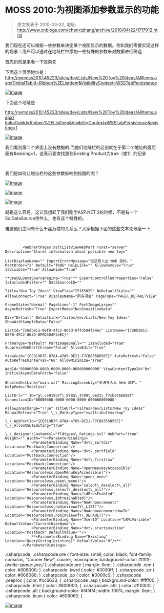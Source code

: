 # MOSS 2010:为视图添加参数显示的功能 
> 原文发表于 2010-04-22, 地址: http://www.cnblogs.com/chenxizhang/archive/2010/04/22/1717912.html 


我们现在还可以根据一些参数来决定某个视图显示的数据。例如我们需要实现这样的场景：用户可以通过在地址栏中添加一些特殊的参数来对数据进行筛选

 首先仍然是来看一下效果先

 下面这个页面地址是：[http://nymoss2010:45223/sites/dev/Lists/New%20Toy%20Ideas/AllItems.aspx?InitialTabId=Ribbon%2EListItem&VisibilityContext=WSSTabPersistence](http://nymoss2010:45223/sites/dev/Lists/New%20Toy%20Ideas/AllItems.aspx?InitialTabId=Ribbon%2EListItem&VisibilityContext=WSSTabPersistence "http://nymoss2010:45223/sites/dev/Lists/New%20Toy%20Ideas/AllItems.aspx?InitialTabId=Ribbon%2EListItem&VisibilityContext=WSSTabPersistence")

 [![image](./images/1717912-image_thumb.png "image")](http://images.cnblogs.com/cnblogs_com/chenxizhang/WindowsLiveWriter/MOSS2010_A4F3/image_2.png) 

 下面这个地址是

 [http://nymoss2010:45223/sites/dev/Lists/New%20Toy%20Ideas/AllItems.aspx?InitialTabId=Ribbon%2EListItem&VisibilityContext=WSSTabPersistence&existing=1](http://nymoss2010:45223/sites/dev/Lists/New%20Toy%20Ideas/AllItems.aspx?InitialTabId=Ribbon%2EListItem&VisibilityContext=WSSTabPersistence&existing=1 "http://nymoss2010:45223/sites/dev/Lists/New%20Toy%20Ideas/AllItems.aspx?InitialTabId=Ribbon%2EListItem&VisibilityContext=WSSTabPersistence")

 [![image](./images/1717912-image_thumb_1.png "image")](http://images.cnblogs.com/cnblogs_com/chenxizhang/WindowsLiveWriter/MOSS2010_A4F3/image_4.png) 

 我们看到第二个界面上没有数据的.而他们地址栏的区别就在于第二个地址的最后面有&exising=1，这表示要查找那些Existing Product为true（或1）的记录

  

 我们是如何让地址栏的这些参数影响到视图的呢？

 [![image](./images/1717912-image_thumb_2.png "image")](http://images.cnblogs.com/cnblogs_com/chenxizhang/WindowsLiveWriter/MOSS2010_A4F3/image_6.png) 

 [![image](./images/1717912-image_thumb_3.png "image")](http://images.cnblogs.com/cnblogs_com/chenxizhang/WindowsLiveWriter/MOSS2010_A4F3/image_8.png) 

 [![image](./images/1717912-image_thumb_4.png "image")](http://images.cnblogs.com/cnblogs_com/chenxizhang/WindowsLiveWriter/MOSS2010_A4F3/image_10.png) 

 就是这么容易。这让我想起了我们刚学ASP.NET 2的时候，不是有一个SqlDataSource控件么，也有这个特性的。

 难道他们之间有什么千丝万缕的关系么？大家根据下面的这些文本先琢磨一下

  


```
        <WebPartPages:XsltListViewWebPart runat="server" Description="Stores information about possible new toys" 
```

```
ListDisplayName="" ImportErrorMessage="无法导入此 Web 部件。" PartOrder="2" Default="TRUE" HelpLink="" AllowRemove="True" IsVisible="True" AllowHide="True" 
```

```
**UseSQLDataSourcePaging="True"** ExportControlledProperties="False" IsIncludedFilter="" DataSourceID="" 
```

```
Title="New Toy Ideas" ViewFlag="25165829" NoDefaultStyle="" AllowConnect="True" DisplayName="所有项目" PageType="PAGE\_DEFAULTVIEW" 
```

```
FrameState="Normal" PageSize="-1" PartImageLarge="" AsyncRefresh="True" ExportMode="NonSensitiveData" 
```

```
Dir="Default" DetailLink="/sites/dev/Lists/New Toy Ideas" ShowWithSampleData="False" 
```

```
ListId="726db811-0ef0-4fc2-863d-8ffd504f54ec" ListName="{726DB811-0EF0-4FC2-863D-8FFD504F54EC}" 
```

```
FrameType="Default" PartImageSmall="" IsIncluded="True" SuppressWebPartChrome="False" AllowEdit="True" 
```

```
ViewGuid="{CE919B7F-878A-4789-BE21-F7CB8356B56F}" AutoRefresh="False" AutoRefreshInterval="60" AllowMinimize="True" 
```

```
WebId="00000000-0000-0000-0000-000000000000" ViewContentTypeId="0x" InitialAsyncDataFetch="False" 
```

```
GhostedXslLink="main.xsl" MissingAssembly="无法导入此 Web 部件。" HelpMode="Modeless" 
```

```
ListUrl="" ID="g\_ce919b7f\_878a\_4789\_be21\_f7cb8356b56f" ConnectionID="00000000-0000-0000-0000-000000000000" 
```

```
AllowZoneChange="True" TitleUrl="/sites/dev/Lists/New Toy Ideas" ManualRefresh="True" \_\_MarkupType="vsattributemarkup" 
```

```
\_\_WebPartId="{CE919B7F-878A-4789-BE21-F7CB8356B56F}" \_\_AllowXSLTEditing="true" 
```

```
\_\_designer:CustomXsl="fldtypes\_Ratings.xsl" WebPart="true" Height="" Width=""><ParameterBindings>
            <ParameterBinding Name="dvt\_sortdir" Location="Postback;Connection"/>
            <ParameterBinding Name="dvt\_sortfield" Location="Postback;Connection"/>
            <ParameterBinding Name="dvt\_firstrow" Location="Postback;Connection"/>
            <ParameterBinding Name="OpenMenuKeyAccessible" Location="Resource(wss,OpenMenuKeyAccessible)"/>
            <ParameterBinding Name="open\_menu" Location="Resource(wss,open\_menu)"/>
            <ParameterBinding Name="select\_deselect\_all" Location="Resource(wss,select\_deselect\_all)"/>
            <ParameterBinding Name="idPresEnabled" Location="Resource(wss,idPresEnabled)"/>
            <ParameterBinding Name="NoAnnouncements" Location="Resource(wss,noXinviewofY\_LIST)"/>
            <ParameterBinding Name="NoAnnouncementsHowTo" Location="Resource(wss,noXinviewofY\_DEFAULT)"/>
            <ParameterBinding Name="UserID" Location="CAMLVariable" DefaultValue="CurrentUserName"/>
            <ParameterBinding Name="dvt\_startposition" Location="Postback" DefaultValue=""/>
            **<ParameterBinding Name="Existing" Location="QueryString(existing)" DefaultValue="0"/>**
        </ParameterBindings>

```

.csharpcode, .csharpcode pre
{
 font-size: small;
 color: black;
 font-family: consolas, "Courier New", courier, monospace;
 background-color: #ffffff;
 /*white-space: pre;*/
}
.csharpcode pre { margin: 0em; }
.csharpcode .rem { color: #008000; }
.csharpcode .kwrd { color: #0000ff; }
.csharpcode .str { color: #006080; }
.csharpcode .op { color: #0000c0; }
.csharpcode .preproc { color: #cc6633; }
.csharpcode .asp { background-color: #ffff00; }
.csharpcode .html { color: #800000; }
.csharpcode .attr { color: #ff0000; }
.csharpcode .alt 
{
 background-color: #f4f4f4;
 width: 100%;
 margin: 0em;
}
.csharpcode .lnum { color: #606060; }





[![image](./images/1717912-image_thumb_5.png "image")](http://images.cnblogs.com/cnblogs_com/chenxizhang/WindowsLiveWriter/MOSS2010_A4F3/image_12.png)

